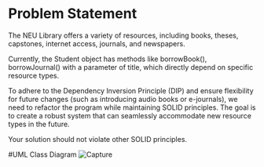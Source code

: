 # Problem Statement

The NEU Library offers a variety of resources, including books, theses, capstones, internet access, journals, and newspapers.

Currently, the Student object has methods like borrowBook(), borrowJournal() with a parameter of title, which directly depend on specific resource types.

To adhere to the Dependency Inversion Principle (DIP) and ensure flexibility for future changes (such as introducing audio books or e-journals), we need to refactor the program while maintaining SOLID principles. The goal is to create a robust system that can seamlessly accommodate new resource types in the future.

Your solution should not violate other SOLID principles.

#UML Class Diagram
![Capture](https://github.com/Nayunnie1/SOLIDwithDesignPattern/assets/58744536/0e882b3b-899b-4701-8c96-a4eafbf5a910)
